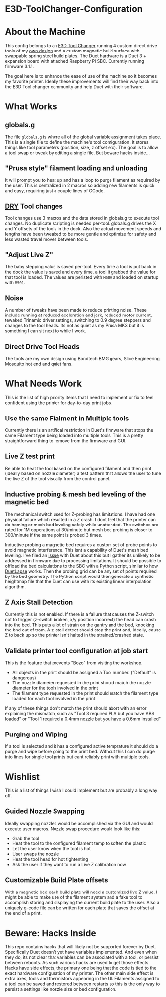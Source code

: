 # E3D-ToolChanger-Configuration

# About the Machine

This config belongs to an [E3D Tool Changer](https://e3d-online.com/pages/toolchanger) running 4 custom direct drive tools of my [own design](https://github.com/garethky/Slice-Mosquito-Direct-Tool-Head) and a custom magnetic build surface with swappable spring steel build plates. The Duet hardware is a Duet 3 + expansion board with attached Raspberry Pi SBC. Currently running firmware 3.1.1.

The goal here is to enhance the ease of use of the machine so it becomes my favorite printer. Ideally these improvements will find their way back into the E3D Tool changer community and help Duet with their software.

# What Works

## globals.g

The file `globals.g` is where all of the global variable assignment takes place. This is a single file to define the machine's tool configuration. It stores things like tool parameters (position, size, z offset etc). The goal is to allow a tool swap or tweak by editing a single file. But beware hacks inside...

## "Prusa style" filament loading and unloading

It will prompt you to heat up and has a loop to purge filament as required by the user. This is centralized in 2 macros so adding new filaments is quick and easy, requiring just a couple lines of GCode.

## [DRY](https://en.wikipedia.org/wiki/Don%27t_repeat_yourself) Tool changes

Tool changes use 3 macros and the data stored in globals.g to execute tool changes. No duplicate scripting is needed per-tool. globals.g drives the X and Y offsets of the tools in the dock. Also the actual movement speeds and lengths have been tweaked to be more gentle and optimize for safety and less wasted travel moves between tools.

## "Adjust Live Z"

The baby stepping value is saved per-tool. Every time a tool is put back in the dock the value is saved and every time. a tool it grabbed the value for that tool is loaded. The values are peristed with `M500` and loaded on startup with `M501`.

## Noise

A number of tweaks have been made to reduce printing noise. These include running at reduced aceleration and jerk, reduced motor current, tewaked Trinamic driver settings, switching to 0.9 degree steppers and changes to the tool heads. Its not as quiet as my Prusa MK3 but it is something I can sit next to while I work.

## Direct Drive Tool Heads
The tools are my own design using Bondtech BMG gears, Slice Engineering Mosquito hot end and quiet fans.

# What Needs Work

This is the list of high priority items that I need to implement or fix to feel confident using the printer for day-to-day print jobs.

## Use the same Fialment in Multiple tools
Currently there is an artifical restriction in Duet's firmware that stops the same Filament type being loaded into multiple tools. This is a pretty straightforward thing to remove from the firmware and GUI.

## Live Z test print

Be able to heat the tool based on the configured filament and then print (ideally based on nozzle diameter) a test pattern that allows the user to tune the live Z of the tool visually from the control panel.

## Inductive probing & mesh bed leveling of the magnetic bed

The mechanical switch used for Z-probing has limitations. I have had one physical failure which resulted in a Z crash. I dont feel that the printer can do homing or mesh bed leveling safely while unattended. The switches are rated for 1M opperations at 30/minute but mesh bed probing is closer to 300/minute if the same point is probed 3 times.

Inductive probing a magnetic bed requires a custom set of probe points to avoid magnetic interference. This isnt a capability of Duet's mesh bed leveling. I've filed an [issue](https://github.com/Duet3D/RepRapFirmware/issues/445) with Duet about this but I gather its unlikely to be addressed in firmware due to processing limitations. It should be possible to offload the bed calculations to the SBC with a Python script, similar to how [DuetLapse](https://github.com/DanalEstes/DuetLapse) works. Then the probing grid can be any set of points required by the bed geometry. The Python script would then generate a synthetic heightmap file that the Duet can use with its existing linear interpolation algorithm.

## Z Axis Stall Detection

Currently this is not enabled. If there is a failure that causes the Z-switch not to trigger (z-switch broken, x/y position incorrect) the head can crash into the bed. This puts a lot of strain on the gantry and the bed, knocking the bnd out of tram. A z-stall detect should stop the print and, ideally, cause Z to back up so the printer isn't halted in the strained/crashed state.

## Validate printer tool configuration at job start

This is the feature that prevents "Bozo" from visiting the workshop.

* All objects in the print should be assigned a Tool number. ("Default" is dangerous)
* The nozzle diameter requested in the print should match the nozzle diameter for the tools involved in the print
* The filament type requested in the print should match the filament type loaded for each tool involved in the print

If any of these things don't match the print should abort with an error explaining the mismatch, such as "Tool 3 required PLA but you have ABS loaded" or "Tool 1 required a 0.4mm nozzle but you have a 0.6mm installed"

## Purging and Wiping
If a tool is selected and it has a configured active temprature it should do a purge and wipe before going to the print bed. Without this I can do purge into lines for single tool prints but cant reliably print with multiple tools.

# Wishlist

This is a list of things I wish I could implement but are probably a long way off.

## Guided Nozzle Swapping

Ideally swapping nozzles would be accomplished via the GUI and would execute user macros. Nozzle swap procedure would look like this:

* Grab the tool
* Heat the tool to the configured filament temp to soften the plastic
* Let the user know when the tool is hot
* User swaps the nozzle
* Heat the tool head for hot tightenting
* Ask the user if they want to run a Live Z calibration now

## Customizable Build Plate offsets

With a magnetic bed each build plate will need a customized live Z value. I might be able to make use of the filament system and a fake tool to accomplish storing and displaying the current build plate to the user. Also a uniquely g-code file can be written for each plate that saves the offset at the end of a print.


# Beware: Hacks Inside
This repo contains hacks that will likely not be supported forever by Duet. Specifically Duet doesn't yet have variables implemented. And even when they do, its not clear that variables can be associated with a tool, or persist between reboots. As such various hacks are used to get those effects. Hacks have side effects, the primary one being that the code is tied to the exact hardware configuration of my printer. The other main side effect is extra axes, tools and thermistors appearing in the UI. Filaments assigned to a tool can be saved and restored between restarts so this is the only way to persist a settings like nozzle size or bed configuration.

